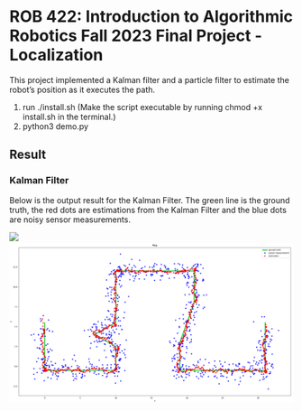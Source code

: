 # ROB 422: Introduction to Algorithmic Robotics Fall 2023 Final Project - Localization

This project implemented a Kalman filter and a particle filter to estimate the robot’s position as it executes the path.

1. run ./install.sh (Make the script executable by running chmod +x install.sh in the terminal.)
2. python3 demo.py

## Result

### Kalman Filter

Below is the output result for the Kalman Filter. The green line is the ground truth, the red dots are estimations from the Kalman Filter and the blue dots are noisy sensor measurements.

![](https://github.com/relifeto18/ROB422_FinalProj_Localization/blob/master/figs/Kalman%20Filter.gif)
![](https://github.com/relifeto18/ROB422_FinalProj_Localization/blob/master/figs/Kalman%20Filter%20Map.png)
